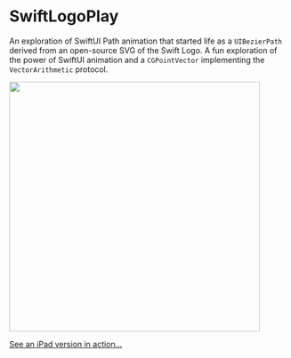 # SwiftLogoPlay
An exploration of SwiftUI Path animation that started life as a `UIBezierPath` derived from an open-source SVG of the Swift Logo. A fun exploration of the power of SwiftUI animation and a `CGPointVector` implementing the `VectorArithmetic` protocol.

<img src="https://github.com/howardck/SwiftLogoPlay/blob/master/swiftlogo_1:2.png" height=450>

[See an iPad version in action...](http://fatdog.com/swiftLogoPlay/)
